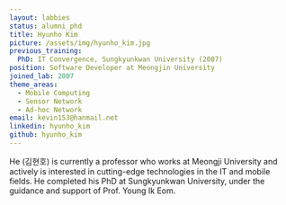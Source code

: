 ```yaml
---
layout: labbies
status: alumni_phd
title: Hyunho Kim
picture: /assets/img/hyunho_kim.jpg
previous_training:
  PhD: IT Convergence, Sungkyunkwan University (2007)
position: Software Developer at Meongjin University
joined_lab: 2007
theme_areas:
  - Mobile Computing
  - Sensor Network
  - Ad-hoc Network
email: kevin153@hanmail.net
linkedin: hyunho_kim
github: hyunho_kim
---
```


He (김현호) is currently a professor who works at Meongji University 
and actively is interested in cutting-edge technologies in the IT and mobile fields. He completed his PhD at Sungkyunkwan University, under the guidance and support of Prof. Young Ik Eom.

 
